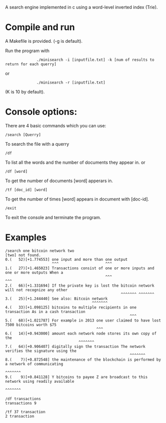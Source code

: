 A search engine implemented in c using a word-level inverted index (Trie).

# Compile and run
A Makefile is provided. (-g is default).

Run the program with 

                  ./minisearch -i [inputfile.txt] -k [num of results to return for each querry]
                  
 or
                  
                 
                  ./minisearch -r [inputfile.txt]     
(K is 10 by default).
               
# Console options:

There are 4 basic commands which you can use:
  ```
  /search [Querry]
  ```
  To search the file with a querry
  ```
  /df
  ```
  To list all the words and the number of documents they appear in.
  or
  ```
  /df [word]
  ```
  To get the number of documents [word] apperars in.
  ```
  /tf [doc_id] [word]
  ```
  To get the number of times [word] appears in document with [doc-id].
  ```
  /exit
  ```
  To exit the console and terminate the program.
  
  # Examples
  ```
  /search one bitcoin network two
[two] not found.
  0.(   52)[+1.774553] one input and more than one output      
                       ^^^                     ^^^                                                                                                                            
  1.(   27)[+1.465023] Transactions consist of one or more inputs and one or more outputs When a      
                                               ^^^                    ^^^                                                                                                     
  2.(   66)[+1.331694] If the private key is lost the bitcoin network will not recognize any other    
                                                      ^^^^^^^ ^^^^^^^                                                                                                         
  3.(   25)[+1.244440] See also: Bitcoin network  
                                         ^^^^^^^                                                                                                                              
  4.(   33)[+1.098125] bitcoins to multiple recipients in one transaction As in a cash transaction          
                                                          ^^^                                                                                                                 
  5.(   68)[+1.021787] For example in 2013 one user claimed to have lost 7500 bitcoins worth $75 
                                           ^^^                                                                                                                                
  6.(   14)[+0.943000] amount each network node stores its own copy of the     
                                   ^^^^^^^                                                                                                                                    
  7.(   64)[+0.906407] digitally sign the transaction The network verifies the signature using the
                                                          ^^^^^^^                                                                                                             
  8.(    7)[+0.872548] the maintenance of the blockchain is performed by a network of communicating 
                                                                           ^^^^^^^                                                                                            
  9.(    9)[+0.841128] Y bitcoins to payee Z are broadcast to this network using readily available 
                                                                   ^^^^^^^  
```

```
/df transactions
transactions 9
```

```
/tf 37 transaction
2 transaction
```

